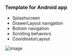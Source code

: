 ### Template for Android app

- Splashscreen
- DrawerLayout navigation
- Bottom navigation
- Scrolling behaviors
- CoordinatorLayout


![image](/docs/mock.gif)